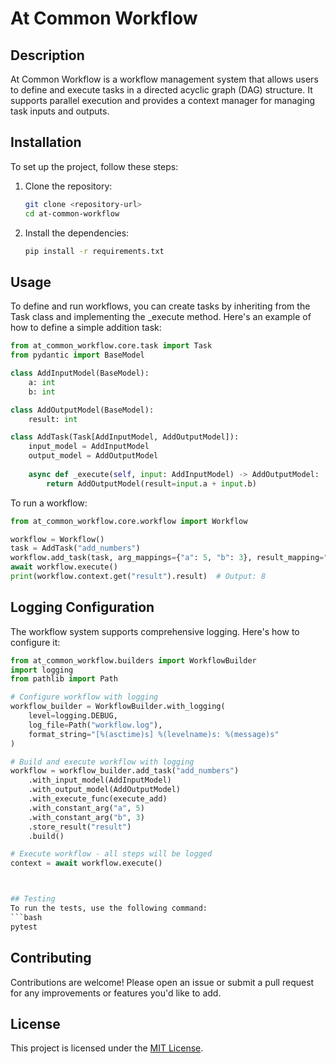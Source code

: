 # At Common Workflow

## Description
At Common Workflow is a workflow management system that allows users to define and execute tasks in a directed acyclic graph (DAG) structure. It supports parallel execution and provides a context manager for managing task inputs and outputs.

## Installation
To set up the project, follow these steps:

1. Clone the repository:
   ```bash
   git clone <repository-url>
   cd at-common-workflow
   ```
2. Install the dependencies:
   ```bash
   pip install -r requirements.txt
   ```

## Usage
To define and run workflows, you can create tasks by inheriting from the Task class and implementing the _execute method. Here's an example of how to define a simple addition task:
```python
from at_common_workflow.core.task import Task
from pydantic import BaseModel

class AddInputModel(BaseModel):
    a: int
    b: int

class AddOutputModel(BaseModel):
    result: int

class AddTask(Task[AddInputModel, AddOutputModel]):
    input_model = AddInputModel
    output_model = AddOutputModel
    
    async def _execute(self, input: AddInputModel) -> AddOutputModel:
        return AddOutputModel(result=input.a + input.b)
```

To run a workflow:
```python
from at_common_workflow.core.workflow import Workflow

workflow = Workflow()
task = AddTask("add_numbers")
workflow.add_task(task, arg_mappings={"a": 5, "b": 3}, result_mapping="result")
await workflow.execute()
print(workflow.context.get("result").result)  # Output: 8
```

## Logging Configuration

The workflow system supports comprehensive logging. Here's how to configure it:
```python
from at_common_workflow.builders import WorkflowBuilder
import logging
from pathlib import Path

# Configure workflow with logging
workflow_builder = WorkflowBuilder.with_logging(
    level=logging.DEBUG,
    log_file=Path("workflow.log"),
    format_string="[%(asctime)s] %(levelname)s: %(message)s"
)

# Build and execute workflow with logging
workflow = workflow_builder.add_task("add_numbers")
    .with_input_model(AddInputModel)
    .with_output_model(AddOutputModel)
    .with_execute_func(execute_add)
    .with_constant_arg("a", 5)
    .with_constant_arg("b", 3)
    .store_result("result")
    .build()

# Execute workflow - all steps will be logged
context = await workflow.execute()



## Testing
To run the tests, use the following command:
```bash
pytest
```

## Contributing
Contributions are welcome! Please open an issue or submit a pull request for any improvements or features you'd like to add.

## License
This project is licensed under the [MIT License](LICENSE).
